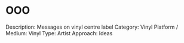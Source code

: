 # OOO

Description: Messages on vinyl centre label 
Category: Vinyl
Platform / Medium: Vinyl
Type: Artist
Approach: Ideas